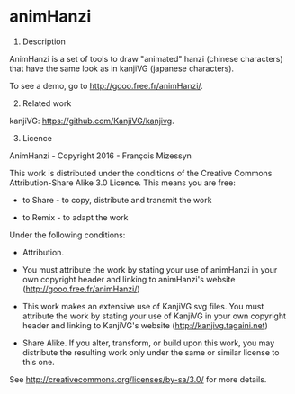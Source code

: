 # animHanzi

1) Description

AnimHanzi is a set of tools to draw "animated" hanzi (chinese characters) that have the same look as in kanjiVG (japanese characters).

To see a demo, go to http://gooo.free.fr/animHanzi/.

2) Related work

kanjiVG:  https://github.com/KanjiVG/kanjivg.

3) Licence

AnimHanzi - Copyright 2016 - François Mizessyn

This work is distributed under the conditions of the Creative Commons Attribution-Share Alike 3.0 Licence. This means you are free:

* to Share - to copy, distribute and transmit the work

* to Remix - to adapt the work

Under the following conditions:

* Attribution.

- You must attribute the work by stating your use of animHanzi in your own copyright header and linking to animHanzi's website (http://gooo.free.fr/animHanzi/)

- This work makes an extensive use of KanjiVG svg files. You must attribute the work by stating your use of KanjiVG in your own copyright header and linking to KanjiVG's website (http://kanjivg.tagaini.net)

* Share Alike. If you alter, transform, or build upon this work, you may distribute the resulting work only under the same or similar license to this one.

See http://creativecommons.org/licenses/by-sa/3.0/ for more details.
